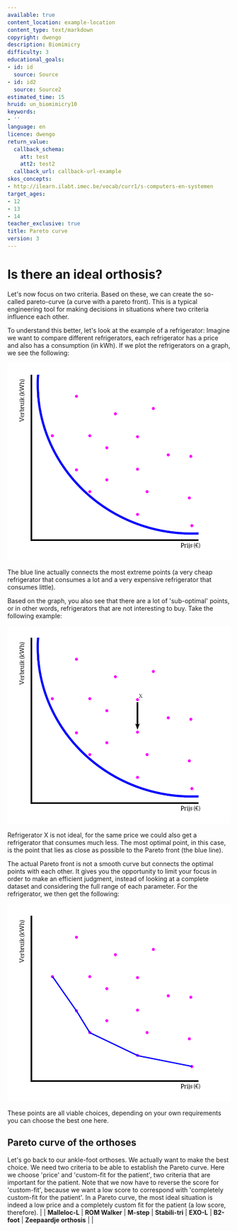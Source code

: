 ```yaml
---
available: true
content_location: example-location
content_type: text/markdown
copyright: dwengo
description: Biomimicry
difficulty: 3
educational_goals:
- id: id
  source: Source
- id: id2
  source: Source2
estimated_time: 15
hruid: un_biomimicry10
keywords:
- ''
language: en
licence: dwengo
return_value:
  callback_schema:
    att: test
    att2: test2
  callback_url: callback-url-example
skos_concepts:
- http://ilearn.ilabt.imec.be/vocab/curr1/s-computers-en-systemen
target_ages:
- 12
- 13
- 14
teacher_exclusive: true
title: Pareto curve
version: 3
---
```

# Is there an ideal orthosis?
Let's now focus on two criteria. Based on these, we can create the so-called pareto-curve (a curve with a pareto front). This is a typical engineering tool for making decisions in situations where two criteria influence each other.

To understand this better, let's look at the example of a refrigerator:
Imagine we want to compare different refrigerators, each refrigerator has a price and also has a consumption (in kWh). If we plot the refrigerators on a graph, we see the following:

![](embed/Koelkast1.png "image")

The blue line actually connects the most extreme points (a very cheap refrigerator that consumes a lot and a very expensive refrigerator that consumes little).

Based on the graph, you also see that there are a lot of 'sub-optimal' points, or in other words, refrigerators that are not interesting to buy. Take the following example:

![](embed/Koelkast2.png "image")

Refrigerator X is not ideal, for the same price we could also get a refrigerator that consumes much less. The most optimal point, in this case, is the point that lies as close as possible to the Pareto front (the blue line).

The actual Pareto front is not a smooth curve but connects the optimal points with each other. It gives you the opportunity to limit your focus in order to make an efficient judgment, instead of looking at a complete dataset and considering the full range of each parameter.
For the refrigerator, we then get the following:

![](embed/Koelkast3.png "image")

These points are all viable choices, depending on your own requirements you can choose the best one here.

## Pareto curve of the orthoses
Let's go back to our ankle-foot orthoses. We actually want to make the best choice.
We need two criteria to be able to establish the Pareto curve. Here we choose 'price' and 'custom-fit for the patient', two criteria that are important for the patient. Note that we now have to reverse the score for 'custom-fit', because we want a low score to correspond with 'completely custom-fit for the patient'. In a Pareto curve, the most ideal situation is indeed a low price and a completely custom fit for the patient (a low score, therefore).
|                 | **Malleloc-L** | **ROM Walker** | **M-step** | **Stabili-tri** | **EXO-L** | **B2-foot** | **Zeepaardje orthosis** |
|